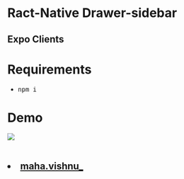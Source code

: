 # Ract-Native Drawer-sidebar
<h2>Expo Clients</h2>
<h1>Requirements</h1>
<ul>
<li><pre>npm i </pre></li>
</ul>
<h1>Demo</h1>
<pre>
<li style="display:flex;">
<img src="./assets/screenshots/drawerslide.jpg" />
</li>
</pre>
<h2>
<li>
<a href="https://www.instagram.com/maha.vishnu_/">
maha.vishnu_
</a>
</li>
</h2>